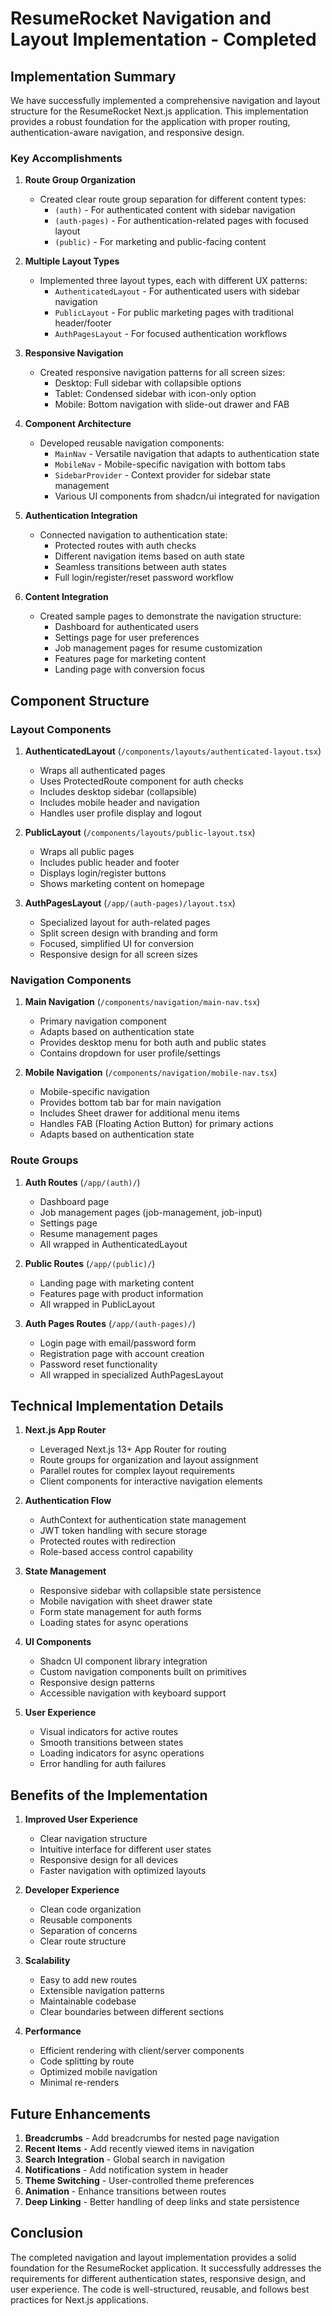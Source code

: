 # ResumeRocket Navigation and Layout Implementation - Completed

## Implementation Summary

We have successfully implemented a comprehensive navigation and layout structure for the ResumeRocket Next.js application. This implementation provides a robust foundation for the application with proper routing, authentication-aware navigation, and responsive design.

### Key Accomplishments

1. **Route Group Organization**
   - Created clear route group separation for different content types:
     - `(auth)` - For authenticated content with sidebar navigation
     - `(auth-pages)` - For authentication-related pages with focused layout
     - `(public)` - For marketing and public-facing content

2. **Multiple Layout Types**
   - Implemented three layout types, each with different UX patterns:
     - `AuthenticatedLayout` - For authenticated users with sidebar navigation
     - `PublicLayout` - For public marketing pages with traditional header/footer
     - `AuthPagesLayout` - For focused authentication workflows

3. **Responsive Navigation**
   - Created responsive navigation patterns for all screen sizes:
     - Desktop: Full sidebar with collapsible options
     - Tablet: Condensed sidebar with icon-only option
     - Mobile: Bottom navigation with slide-out drawer and FAB

4. **Component Architecture**
   - Developed reusable navigation components:
     - `MainNav` - Versatile navigation that adapts to authentication state
     - `MobileNav` - Mobile-specific navigation with bottom tabs
     - `SidebarProvider` - Context provider for sidebar state management
     - Various UI components from shadcn/ui integrated for navigation

5. **Authentication Integration**
   - Connected navigation to authentication state:
     - Protected routes with auth checks
     - Different navigation items based on auth state
     - Seamless transitions between auth states
     - Full login/register/reset password workflow

6. **Content Integration**
   - Created sample pages to demonstrate the navigation structure:
     - Dashboard for authenticated users
     - Settings page for user preferences
     - Job management pages for resume customization
     - Features page for marketing content
     - Landing page with conversion focus

## Component Structure

### Layout Components

1. **AuthenticatedLayout** (`/components/layouts/authenticated-layout.tsx`)
   - Wraps all authenticated pages
   - Uses ProtectedRoute component for auth checks
   - Includes desktop sidebar (collapsible)
   - Includes mobile header and navigation
   - Handles user profile display and logout

2. **PublicLayout** (`/components/layouts/public-layout.tsx`)
   - Wraps all public pages
   - Includes public header and footer
   - Displays login/register buttons
   - Shows marketing content on homepage

3. **AuthPagesLayout** (`/app/(auth-pages)/layout.tsx`)
   - Specialized layout for auth-related pages
   - Split screen design with branding and form
   - Focused, simplified UI for conversion
   - Responsive design for all screen sizes

### Navigation Components

1. **Main Navigation** (`/components/navigation/main-nav.tsx`)
   - Primary navigation component
   - Adapts based on authentication state
   - Provides desktop menu for both auth and public states
   - Contains dropdown for user profile/settings

2. **Mobile Navigation** (`/components/navigation/mobile-nav.tsx`)
   - Mobile-specific navigation
   - Provides bottom tab bar for main navigation
   - Includes Sheet drawer for additional menu items
   - Handles FAB (Floating Action Button) for primary actions
   - Adapts based on authentication state

### Route Groups

1. **Auth Routes** (`/app/(auth)/`)
   - Dashboard page
   - Job management pages (job-management, job-input)
   - Settings page
   - Resume management pages
   - All wrapped in AuthenticatedLayout

2. **Public Routes** (`/app/(public)/`)
   - Landing page with marketing content
   - Features page with product information
   - All wrapped in PublicLayout
   
3. **Auth Pages Routes** (`/app/(auth-pages)/`)
   - Login page with email/password form
   - Registration page with account creation
   - Password reset functionality
   - All wrapped in specialized AuthPagesLayout

## Technical Implementation Details

1. **Next.js App Router**
   - Leveraged Next.js 13+ App Router for routing
   - Route groups for organization and layout assignment
   - Parallel routes for complex layout requirements
   - Client components for interactive navigation elements

2. **Authentication Flow**
   - AuthContext for authentication state management
   - JWT token handling with secure storage
   - Protected routes with redirection
   - Role-based access control capability

3. **State Management**
   - Responsive sidebar with collapsible state persistence
   - Mobile navigation with sheet drawer state
   - Form state management for auth forms
   - Loading states for async operations

4. **UI Components**
   - Shadcn UI component library integration
   - Custom navigation components built on primitives
   - Responsive design patterns
   - Accessible navigation with keyboard support

5. **User Experience**
   - Visual indicators for active routes
   - Smooth transitions between states
   - Loading indicators for async operations
   - Error handling for auth failures

## Benefits of the Implementation

1. **Improved User Experience**
   - Clear navigation structure
   - Intuitive interface for different user states
   - Responsive design for all devices
   - Faster navigation with optimized layouts

2. **Developer Experience**
   - Clean code organization
   - Reusable components
   - Separation of concerns
   - Clear route structure

3. **Scalability**
   - Easy to add new routes
   - Extensible navigation patterns
   - Maintainable codebase
   - Clear boundaries between different sections

4. **Performance**
   - Efficient rendering with client/server components
   - Code splitting by route
   - Optimized mobile navigation
   - Minimal re-renders

## Future Enhancements

1. **Breadcrumbs** - Add breadcrumbs for nested page navigation
2. **Recent Items** - Add recently viewed items in navigation
3. **Search Integration** - Global search in navigation
4. **Notifications** - Add notification system in header
5. **Theme Switching** - User-controlled theme preferences
6. **Animation** - Enhance transitions between routes
7. **Deep Linking** - Better handling of deep links and state persistence

## Conclusion

The completed navigation and layout implementation provides a solid foundation for the ResumeRocket application. It successfully addresses the requirements for different authentication states, responsive design, and user experience. The code is well-structured, reusable, and follows best practices for Next.js applications.